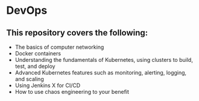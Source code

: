 # DevOps
## This repository covers the following:
* The basics of computer networking
* Docker containers
* Understanding the fundamentals of Kubernetes, using clusters to build, test, and deploy
* Advanced Kubernetes features such as monitoring, alerting, logging, and scaling
* Using Jenkins X for CI/CD
* How to use chaos engineering to your benefit

